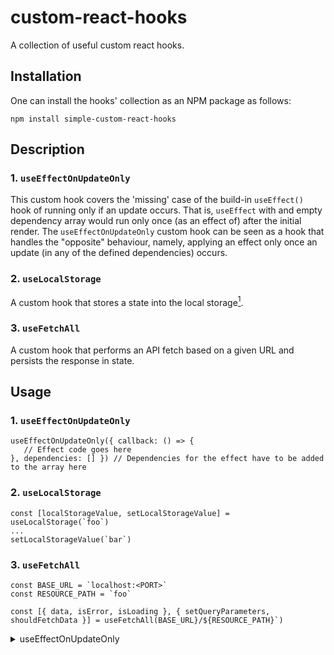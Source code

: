 # custom-react-hooks

A collection of useful custom react hooks.

## Installation

One can install the hooks' collection as an NPM package as follows:

```
npm install simple-custom-react-hooks
```

## Description

### 1. `useEffectOnUpdateOnly`

This custom hook covers the 'missing' case of the build-in `useEffect()` hook of running only if an update occurs. That is, `useEffect` with and empty dependency array would run only once (as an effect of) after the initial render.
The `useEffectOnUpdateOnly` custom hook can be seen as a hook that handles the "opposite" behaviour, namely, applying an effect only once an update (in any of the defined dependencies) occurs.

### 2. `useLocalStorage`

A custom hook that stores a state into the local storage[^1].

### 3. `useFetchAll`

A custom hook that performs an API fetch based on a given URL and persists the response in state.

## Usage

### 1. `useEffectOnUpdateOnly`

```
useEffectOnUpdateOnly({ callback: () => {
   // Effect code goes here
}, dependencies: [] }) // Dependencies for the effect have to be added to the array here
```

### 2. `useLocalStorage`

```
const [localStorageValue, setLocalStorageValue] = useLocalStorage(`foo`)
...
setLocalStorageValue(`bar`)
```

### 3. `useFetchAll`

```
const BASE_URL = `localhost:<PORT>`
const RESOURCE_PATH = `foo`

const [{ data, isError, isLoading }, { setQueryParameters, shouldFetchData }] = useFetchAll(BASE_URL}/${RESOURCE_PATH}`)
```


<details>
  <summary>useEffectOnUpdateOnly</summary>
	In the following `objArg: Args<T>` is used to describe the object that is passed to the hook.

  	```javascript
	type Args<T> = {
	    dependencies: Array<T>
	    callback: () => void
	}
	```
	
	--- 
<details>

## API

	<summary>1. useEffectOnUpdateOnly>

	In the following `objArg: Args<T>` is used to describe the object that is passed to the hook.

	```
	type Args<T> = {
	    dependencies: Array<T>
	    callback: () => void
	}

	```
---
#### `objArg.dependencies`
Type: `Array<T>`

The array on which the effect depends.

---
#### `objArg.callback`
Type: `() => void`

The effect/function executed after an update in the dependency array occurs.
</details>



### 2. `useLocalStorage`
---
#### `key`
Type: `string`

### 3. `useFetchAll`
---
#### `uri`
Type: `string`

---
#### `queryParams`
Type: `QueryParams`

Default value: `{ limit: 100 }: QueryParams`

```
type QueryParams = {
    limit: number
    page?: number
    sort?: Sort
}

type Sort = {
    sortOrder: SortOrderEnum
    sortField: string
}

enum SortOrderEnum {
    asc = `ASC`,
    DESC = `DESC`
}
```
---
#### `initialData`
Type: `Array<T>`

Default value: []

[^1]: MDN documentation about local storage - [Local Storage MDN](https://developer.mozilla.org/en-US/docs/Web/API/Window/localStorage)
